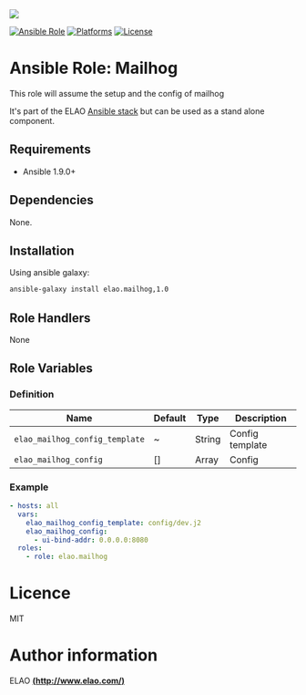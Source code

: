 <img src="http://www.elao.com/images/corpo/logo_red_small.png"/>

[![Ansible Role](https://img.shields.io/ansible/role/6446.svg?style=plastic)](https://galaxy.ansible.com/list#/roles/6446) [![Platforms](https://img.shields.io/badge/platforms-debian-lightgrey.svg?style=plastic)](#) [![License](http://img.shields.io/:license-mit-lightgrey.svg?style=plastic)](#)


# Ansible Role: Mailhog

This role will assume the setup and the config of mailhog

It's part of the ELAO <a href="http://www.manalas.com" target="_blank">Ansible stack</a> but can be used as a stand alone component.

## Requirements

- Ansible 1.9.0+

## Dependencies

None.

## Installation

Using ansible galaxy:

```bash
ansible-galaxy install elao.mailhog,1.0
```

## Role Handlers

None

## Role Variables

### Definition

| Name                           | Default  | Type   | Description     |
| ------------------------------ | -------- | ------ | --------------- |
| `elao_mailhog_config_template` | ~        | String | Config template |
| `elao_mailhog_config`          | []       | Array  | Config          |

### Example

```yaml
- hosts: all
  vars:
    elao_mailhog_config_template: config/dev.j2
    elao_mailhog_config:
      - ui-bind-addr: 0.0.0.0:8080
  roles:
    - role: elao.mailhog
```

# Licence

MIT

# Author information

ELAO [**(http://www.elao.com/)**](http://www.elao.com)